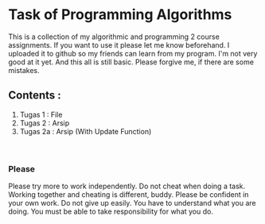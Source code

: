 # Task of Programming Algorithms
This is a collection of my algorithmic and programming 2 course assignments. 
If you want to use it please let me know beforehand. 
I uploaded it to github so my friends can learn from my program.
I'm not very good at it yet. And this all is still basic. Please forgive me, if there are some mistakes.
## Contents :<br>
1. Tugas 1 : File<br>
2. Tugas 2 : Arsip<br>
3. Tugas 2a : Arsip (With Update Function)
<br><br><br>
### Please
Please try more to work independently.
Do not cheat when doing a task.
Working together and cheating is different, buddy.
Please be confident in your own work. Do not give up easily.
You have to understand what you are doing.
You must be able to take responsibility for what you do.

